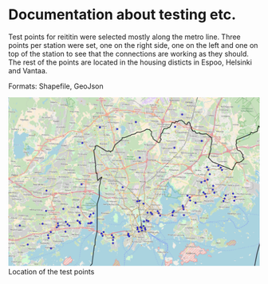 # Documentation about testing etc. 


Test points for reititin were selected mostly along the metro line. Three points per station were set, one on the right side, one on the left and one on top of the station to see that the connections are working as they should. The rest of the points are located in the housing disticts in Espoo, Helsinki and Vantaa. 

Formats: Shapefile, GeoJson

![TestPointsImage](https://github.com/AccessibilityRG/HelsinkiRegionTravelTimeMatrix2018/blob/master/docs/LocationsOfTestPoints.png)
Location of the test points 


